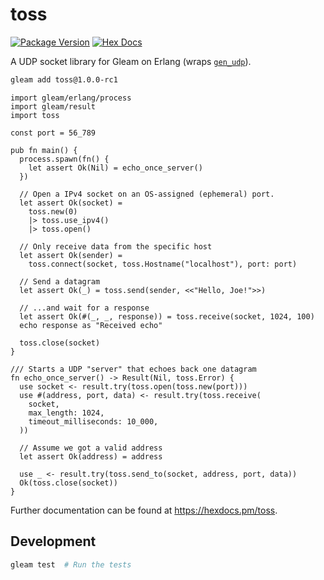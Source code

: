 # toss

[![Package Version](https://img.shields.io/hexpm/v/toss)](https://hex.pm/packages/toss)
[![Hex Docs](https://img.shields.io/badge/hex-docs-ffaff3)](https://hexdocs.pm/toss/)

A UDP socket library for Gleam on Erlang
(wraps [`gen_udp`](https://www.erlang.org/doc/apps/kernel/gen_udp.html)).

```sh
gleam add toss@1.0.0-rc1
```
```gleam
import gleam/erlang/process
import gleam/result
import toss

const port = 56_789

pub fn main() {
  process.spawn(fn() {
    let assert Ok(Nil) = echo_once_server()
  })

  // Open a IPv4 socket on an OS-assigned (ephemeral) port.
  let assert Ok(socket) =
    toss.new(0)
    |> toss.use_ipv4()
    |> toss.open()

  // Only receive data from the specific host
  let assert Ok(sender) =
    toss.connect(socket, toss.Hostname("localhost"), port: port)

  // Send a datagram
  let assert Ok(_) = toss.send(sender, <<"Hello, Joe!">>)

  // ...and wait for a response
  let assert Ok(#(_, _, response)) = toss.receive(socket, 1024, 100)
  echo response as "Received echo"

  toss.close(socket)
}

/// Starts a UDP "server" that echoes back one datagram
fn echo_once_server() -> Result(Nil, toss.Error) {
  use socket <- result.try(toss.open(toss.new(port)))
  use #(address, port, data) <- result.try(toss.receive(
    socket,
    max_length: 1024,
    timeout_milliseconds: 10_000,
  ))

  // Assume we got a valid address
  let assert Ok(address) = address

  use _ <- result.try(toss.send_to(socket, address, port, data))
  Ok(toss.close(socket))
}
```

Further documentation can be found at <https://hexdocs.pm/toss>.

## Development

```sh
gleam test  # Run the tests
```
